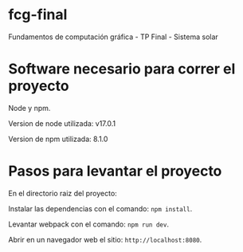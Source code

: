 # fcg-final
Fundamentos de computación gráfica - TP Final - Sistema solar

# Software necesario para correr el proyecto

Node y npm.

Version de node utilizada: v17.0.1

Version de npm utilizada: 8.1.0

# Pasos para levantar el proyecto

En el directorio raiz del proyecto:

Instalar las dependencias con el comando: `npm install`.

Levantar webpack con el comando: `npm run dev`.

Abrir en un navegador web el sitio: `http://localhost:8080`.
